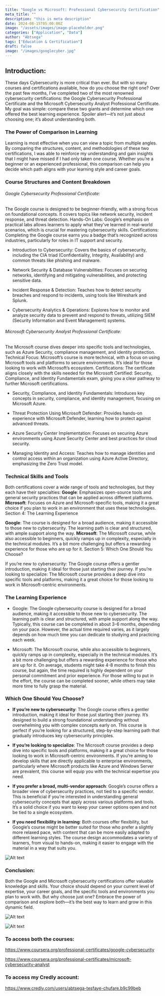 ```yaml
---
title: "Google vs Microsoft: Professional Cybersecurity Certification"
meta_title: ""
description: "this is meta description"
date: 2024-08-15T05:00:00Z
image: "/assets/images/image-placeholder.png"
categories: ["Application", "Data"]
author: "Abtsega"
tags: ["Education & Certification"]
draft: false
image: "/images/googlecyber.jpg"
---
```




## Introduction:
These days Cybersecurity is more critical than ever. But with so many courses and certifications available, how do you choose the right one? Over the past few months, I’ve completed two of the most renowned cybersecurity certifications: the Google Cybersecurity Professional Certificate and the Microsoft Cybersecurity Analyst Professional Certificate. My goal was simple: compare these two giants and determine which one offered the best learning experience. Spoiler alert—it’s not just about choosing one; it’s about understanding both.

### The Power of Comparison in Learning
Learning is most effective when you can view a topic from multiple angles. By comparing the structures, content, and methodologies of these two certifications, I was able to reinforce my understanding and gain insights that I might have missed if I had only taken one course. Whether you’re a beginner or an experienced professional, this comparison can help you decide which path aligns with your learning style and career goals.

### Course Structures and Content Breakdown

###### Google Cybersecurity Professional Certificate:

The Google course is designed to be beginner-friendly, with a strong focus on foundational concepts. It covers topics like network security, incident response, and threat detection.
Hands-On Labs: Google’s emphasis on practical labs allows learners to apply what they’ve learned in real-world scenarios, which is crucial for mastering cybersecurity skills.
Certifications: Completing the Google course earns you a badge that’s recognized across industries, particularly for roles in IT support and security.

- Introduction to Cybersecurity: Covers the basics of cybersecurity, including the CIA triad (Confidentiality, Integrity, Availability) and common threats like phishing and malware.

- Network Security & Database Vulnerabilities: Focuses on securing networks, identifying and mitigating vulnerabilities, and protecting sensitive data.

- Incident Response & Detection: Teaches how to detect security breaches and respond to incidents, using tools like Wireshark and Splunk.

- Cybersecurity Analytics & Operations: Explores how to monitor and analyze security data to prevent and respond to threats, utilizing SIEM (Security Information and Event Management) systems.

######  Microsoft Cybersecurity Analyst Professional Certificate:

The Microsoft course dives deeper into specific tools and technologies, such as Azure 
Security, compliance management, and identity protection.
Technical Focus: Microsoft’s course is more technical, with a focus on using Microsoft tools and platforms to secure environments. It’s ideal for those looking to work with Microsoft’s ecosystem.
Certifications: The certificate aligns closely with the skills needed for the Microsoft Certified: Security, Compliance, and Identity Fundamentals exam, giving you a clear pathway to further Microsoft certifications.

- Security, Compliance, and Identity Fundamentals: Introduces key concepts in security, compliance, and identity management, focusing on Microsoft Azure.

- Threat Protection Using Microsoft Defender: Provides hands-on experience with Microsoft Defender, learning how to protect against advanced threats.

- Azure Security Center Implementation: Focuses on securing Azure environments using Azure Security Center and best practices for cloud security.

- Managing Identity and Access: Teaches how to manage identities and control access within an organization using Azure Active Directory, emphasizing the Zero Trust model.

### Technical Skills and Tools
Both certifications cover a wide range of tools and technologies, but they each have their specialties:
**Google**: Emphasizes open-source tools and general security practices that can be applied across different platforms. 
**Microsoft**: Focuses on Azure and Microsoft-specific tools, making it a great choice if you plan to work in an environment that uses these technologies.
Section 4: The Learning Experience

**Google**: The course is designed for a broad audience, making it accessible to those new to cybersecurity. The learning path is clear and structured, with ample support along the way.
**Microsoft**: The Microsoft course, while also accessible to beginners, quickly ramps up in complexity, especially in the technical modules. It’s a bit more challenging but offers a rewarding experience for those who are up for it.
Section 5: Which One Should You Choose?

If you’re new to cybersecurity: The Google course offers a gentler introduction, making it ideal for those just starting their journey.
If you’re looking to specialize: The Microsoft course provides a deep dive into specific tools and platforms, making it a great choice for those looking to work in Microsoft-centric environments.

### The Learning Experience

- Google:
The Google cybersecurity course is designed for a broad audience, making it accessible to those new to cybersecurity. The learning path is clear and structured, with ample support along the way. Typically, this course can be completed in about 3-6 months, depending on your pace. However, the actual time required varies, as it largely depends on how much time you can dedicate to studying and practicing each week.

- Microsoft:
The Microsoft course, while also accessible to beginners, quickly ramps up in complexity, especially in the technical modules. It’s a bit more challenging but offers a rewarding experience for those who are up for it. On average, students might take 4-8 months to finish this course, but again, the time required is highly dependent on your personal commitment and prior experience. For those willing to put in the effort, the course can be completed sooner, while others may take more time to fully grasp the material.

### Which One Should You Choose?

- **If you’re new to cybersecurity**:
The Google course offers a gentler introduction, making it ideal for those just starting their journey. It’s designed to build a strong foundational understanding without overwhelming you with complex concepts early on. This course is perfect if you’re looking for a structured, step-by-step learning path that gradually introduces key cybersecurity principles.

- **If you’re looking to specialize**:
The Microsoft course provides a deep dive into specific tools and platforms, making it a great choice for those looking to work in Microsoft-centric environments. If you’re aiming to develop skills that are directly applicable to enterprise environments, particularly where Microsoft products like Azure and Windows Server are prevalent, this course will equip you with the technical expertise you need.

- **If you prefer a broad, multi-vendor approach**:
Google’s course offers a broader view of cybersecurity practices, not tied to a specific vendor. This is beneficial if you’re interested in understanding general cybersecurity concepts that apply across various platforms and tools. It’s a solid choice if you want to keep your career options open and not be tied to a single ecosystem.

- **If you need flexibility in learning**:
Both courses offer flexibility, but Google’s course might be better suited for those who prefer a slightly more relaxed pace, with content that can be more easily adapted to different learning styles. The course design accommodates a variety of learners, from visual to hands-on, making it easier to engage with the material in a way that suits you.


![Alt text](/images/goovsmic.jpg)


### Conclusion:
Both the Google and Microsoft cybersecurity certifications offer valuable knowledge and skills. Your choice should depend on your current level of expertise, your career goals, and the specific tools and environments you plan to work with. But why choose just one? Embrace the power of comparison and explore both—it’s the best way to learn and grow in this dynamic field.

![Alt text](/images/cyber2.jpg)     

 ![Alt text](/images/cybe1.jpg)
### To access both the courses:
https://www.coursera.org/professional-certificates/google-cybersecurity

https://www.coursera.org/professional-certificates/microsoft-cybersecurity-analyst
### To access my Credly account: 
https://www.credly.com/users/abtsega-tesfaye-chufare.b9c99beb